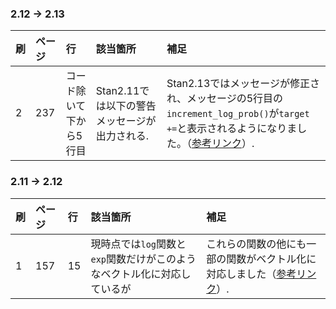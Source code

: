### 2.12 → 2.13

| 刷 | ページ | 行 | 該当箇所 | 補足 |
|:-----------|:------------|:------------|:------------|:------------|
| 2 | 237 | コード除いて下から5行目 | Stan2.11では以下の警告メッセージが出力される. | Stan2.13ではメッセージが修正され、メッセージの5行目の`increment_log_prob()`が`target +=`と表示されるようになりました。（[参考リンク](https://github.com/stan-dev/stan/issues/2066)）. |

### 2.11 → 2.12

| 刷 | ページ | 行 | 該当箇所 | 補足 |
|:-----------|:------------|:------------|:------------|:------------|
| 1 | 157 | 15 | 現時点では`log`関数と`exp`関数だけがこのようなベクトル化に対応しているが | これらの関数の他にも一部の関数がベクトル化に対応しました（[参考リンク](https://github.com/stan-dev/math/issues/202)）. |
